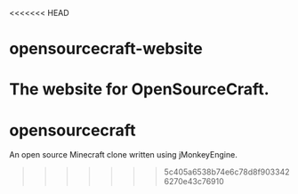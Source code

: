 <<<<<<< HEAD
# opensourcecraft-website

The website for OpenSourceCraft.
=======
# opensourcecraft
An open source Minecraft clone written using jMonkeyEngine.
>>>>>>> 5c405a6538b74e6c78d8f9033426270e43c76910
